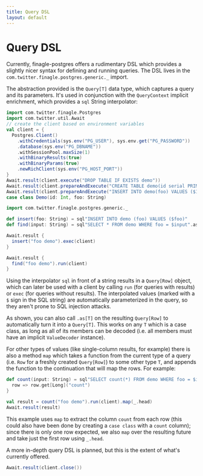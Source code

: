 ```yaml
---
title: Query DSL
layout: default
---
```


# Query DSL

Currently, finagle-postgres offers a rudimentary DSL which provides a slightly nicer syntax for defining and running
queries. The DSL lives in the `com.twitter.finagle.postgres.generic._` import.

The abstraction provided is the `Query[T]` data type, which captures a query and its parameters. It's used in conjunction
with the `QueryContext` implicit enrichment, which provides a `sql` String interpolator:

```scala mdoc:invisible
import com.twitter.finagle.Postgres
import com.twitter.util.Await
// create the client based on environment variables
val client = {
  Postgres.Client()
    .withCredentials(sys.env("PG_USER"), sys.env.get("PG_PASSWORD"))
    .database(sys.env("PG_DBNAME"))
    .withSessionPool.maxSize(1)
    .withBinaryResults(true)
    .withBinaryParams(true)
    .newRichClient(sys.env("PG_HOST_PORT"))
}  
Await.result(client.execute("DROP TABLE IF EXISTS demo"))
Await.result(client.prepareAndExecute("CREATE TABLE demo(id serial PRIMARY KEY, foo text)"))
Await.result(client.prepareAndExecute("INSERT INTO demo(foo) VALUES ($1)", "foo"))
case class Demo(id: Int, foo: String)
```

```scala mdoc
import com.twitter.finagle.postgres.generic._

def insert(foo: String) = sql"INSERT INTO demo (foo) VALUES ($foo)"
def find(input: String) = sql"SELECT * FROM demo WHERE foo = $input".as[Demo]

Await.result {
  insert("foo demo").exec(client)
}

Await.result {
  find("foo demo").run(client)
}
```

Using the interpolator `sql` in front of a string results in a `Query[Row]` object, which can later be used with a client
by calling `run` (for queries with results) or `exec` (for queries without results). The interpolated values (marked with
a `$` sign in the SQL string) are automatically parameterized in the query, so they aren't prone to SQL injection attacks.

As shown, you can also call `.as[T]` on the resulting `Query[Row]` to automatically turn it into a `Query[T]`. This works
on any `T` which is a case class, as long as all of its members can be decoded (i.e. all members must have an implicit
`ValueDecoder` instance).

For other types of values (like single-column results, for example) there is also a method `map` which takes a function
from the current type of a query (i.e. `Row` for a freshly created `Query[Row]`) to some other type `T`, and appends the
function to the continuation that will map the rows. For example:

```scala mdoc
def count(input: String) = sql"SELECT count(*) FROM demo WHERE foo = $input".map {
  row => row.get[Long]("count")
}

val result = count("foo demo").run(client).map(_.head)
Await.result(result)
```

This example uses `map` to extract the column `count` from each row (this could also have been done by creating a `case
class` with a `count` column); since there is only one row expected, we also `map` over the resulting future and take
just the first row using `_.head`.

A more in-depth query DSL is planned, but this is the extent of what's currently offered.
```scala mdoc:invisible
Await.result(client.close())
```